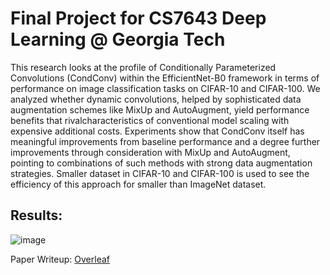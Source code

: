 # Final Project for CS7643 Deep Learning @ Georgia Tech

This research looks at the profile of Conditionally Parameterized Convolutions (CondConv) within the EfficientNet-B0 framework in terms of performance on image classification tasks on CIFAR-10 and CIFAR-100.
We analyzed whether dynamic convolutions, helped by sophisticated data augmentation schemes like MixUp and AutoAugment, yield performance benefits that rivalcharacteristics of conventional model scaling with expensive additional costs.
Experiments show that CondConv itself has meaningful improvements from baseline performance and a degree further improvements through consideration with MixUp and AutoAugment, pointing to combinations of such methods with strong data augmentation strategies.
Smaller dataset in CIFAR-10 and CIFAR-100 is used to see the efficiency of this approach for smaller than ImageNet dataset. 

## Results:
![image](https://github.com/user-attachments/assets/030bf857-02cd-4d3f-b39d-3ea2763c3417)

Paper Writeup: [Overleaf](https://www.overleaf.com/read/nnrhdwgbcgcw#29a002)
